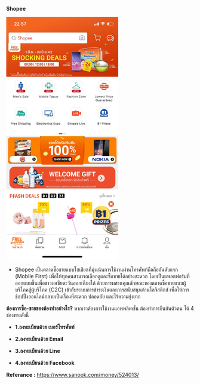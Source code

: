 
**Shopee**




<img src="pic/Shopee_๑๙๐๖๒๘_0001.jpg" width="300">

* Shopee เป็นตลาดซื้อขายแบบโซเชียลที่มุ่งเน้นการใช้งานผ่านโทรศัพท์มือถืออันดับแรก (Mobile First)
 เพื่อให้ทุกคนสามารถเลือกดูและซื้อขายได้อย่างสะดวก โดยเป็นแพลตฟอร์มที่ออกแบบขึ้นเพื่อชาวเอเชียตะวันออกเฉียงใต้
 ด้วยการผสานคุณลักษณะของตลาดซื้อขายแบบผู้บริโภคสู่ผู้บริโภค (C2C) เข้ากับระบบการชำระเงินและการสนับสนุนด้านโลจิสติกส์
 เพื่อให้การช้อปปิ้งออนไลน์กลายเป็นเรื่องที่สะดวก ปลอดภัย และไร้ความยุ่งยาก 


**ต้องการซื้อ-ขายของต้องทำอย่างไร?** หากเราต้องการใช้งานแอพพลิเคชั่น ต้องทำการยืนยันตัวตน ได้ 4 ช่องทางดังนี้

* **1.ลงทะเบียนด้วย เบอร์โทรศัพท์**

* **2.ลงทะเบียนด้วย Email**
* **3.ลงทะเบียนด้วย Line**
* **4.ลงทะเบียนด้วย Facebook**



**Referance :** https://www.sanook.com/money/524013/
